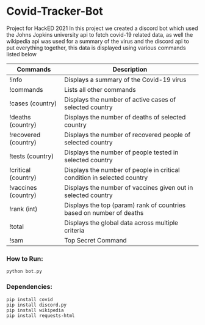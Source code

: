 # Covid-Tracker-Bot

Project for HackED 2021
In this project we created a discord bot which used the Johns Jopkins university api to fetch covid-19 related data, as well the wikipedia api was used for a summary of the virus and the discord api to put everything together, this data is displayed using various commands listed below

|       Commands       |                            Description                                  |
| -------------------- | ----------------------------------------------------------------------- |
| !info                | Displays a summary of the Covid-19 virus                                |
| !commands            | Lists all other commands                                                |
| !cases (country)     | Displays the number of active cases of selected country                 |
| !deaths (country)    | Displays the number of deaths of selected country                       |
| !recovered (country) | Displays the number of recovered people of selected country             |
| !tests (country)     | Displays the number of people tested in selected country                |
| !critical (country)  | Displays the number of people in critical condition in selected country |
| !vaccines (country)  | Displays the number of vaccines given out in selected country           |
| !rank (int)          | Displays the top (param) rank of countries based on number of deaths    |
| !total               | Displays the global data across multiple criteria                       | 
| !sam                 | Top Secret Command                                                      |

### How to Run:
    python bot.py

### Dependencies:
    pip install covid
    pip install discord.py
    pip install wikipedia
    pip install requests-html
